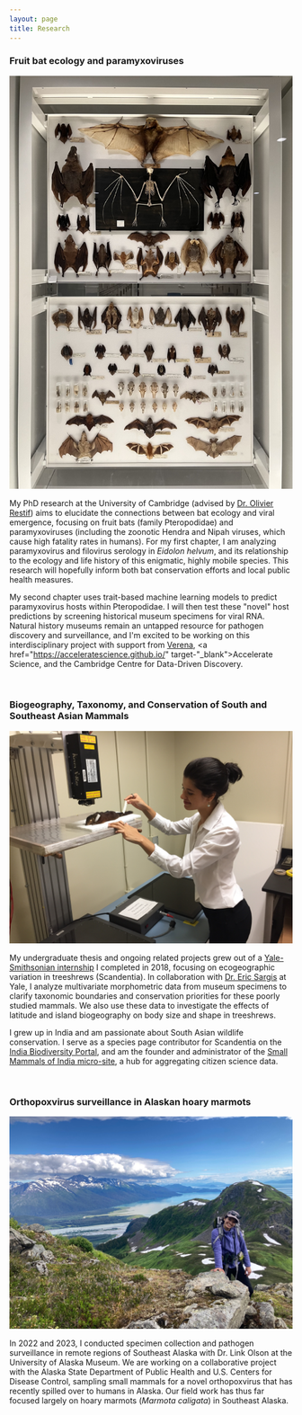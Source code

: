 ```yaml
---
layout: page
title: Research
---
```


### Fruit bat ecology and paramyxoviruses

<img src="/public/museum_bats.jpeg" alt="bats">

My PhD research at the University of Cambridge (advised by <a href="https://www.vet.cam.ac.uk/directory/or226%40cam.ac.uk" target="_blank">Dr. Olivier Restif</a>) aims to elucidate the connections between bat ecology and viral emergence, focusing on fruit bats (family Pteropodidae) and paramyxoviruses (including the zoonotic Hendra and Nipah viruses, which cause high fatality rates in humans). For my first chapter, I am analyzing paramyxovirus and filovirus serology in *Eidolon helvum*, and its relationship to the ecology and life history of this enigmatic, highly mobile species. This research will hopefully inform both bat conservation efforts and local public health measures.

My second chapter uses trait-based machine learning models to predict paramyxovirus hosts within Pteropodidae. I will then test these "novel" host predictions by screening historical museum specimens for viral RNA. Natural history museums remain an untapped resource for pathogen discovery and surveillance, and I'm excited to be working on this interdisciplinary project with support from <a href="https://www.viralemergence.org/" target="_blank">Verena</a>, <a href="https://acceleratescience.github.io/" target-"_blank">Accelerate Science</a>, and the Cambridge Centre for Data-Driven Discovery.

<br />

### Biogeography, Taxonomy, and Conservation of South and Southeast Asian Mammals

<img src="/public/treeshrewxray.jpg" alt="xray">

My undergraduate thesis and ongoing related projects grew out of a <a href="https://news.yale.edu/2018/09/14/yale-smithsonian-internships-offer-exciting-research-opportunities" target="_blank">Yale-Smithsonian internship</a> I completed in 2018, focusing on ecogeographic variation in treeshrews (Scandentia). In collaboration with <a href="https://meml.yale.edu/" target="_blank">Dr. Eric Sargis</a> at Yale, I analyze multivariate morphometric data from museum specimens to clarify taxonomic boundaries and conservation priorities for these poorly studied mammals. We also use these data to investigate the effects of latitude and island biogeography on body size and shape in treeshrews.

I grew up in India and am passionate about South Asian wildlife conservation. I serve as a species page contributor for Scandentia on the <a href="https://indiabiodiversity.org/" target="_blank">India Biodiversity Portal</a>, and am the founder and administrator of the <a href="https://indiabiodiversity.org/group/Small_Mammals_of_India" target="_blank">Small Mammals of India micro-site</a>, a hub for aggregating citizen science data.

<br />

### Orthopoxvirus surveillance in Alaskan hoary marmots

<img src="/public/alaska.JPG" alt="alaska">

In 2022 and 2023, I conducted specimen collection and pathogen surveillance in remote regions of Southeast Alaska with Dr. Link Olson at the University of Alaska Museum. We are working on a collaborative project with the Alaska State Department of Public Health and U.S. Centers for Disease Control, sampling small mammals for a novel orthopoxvirus that has recently spilled over to humans in Alaska. Our field work has thus far focused largely on hoary marmots (*Marmota caligata*) in Southeast Alaska.
